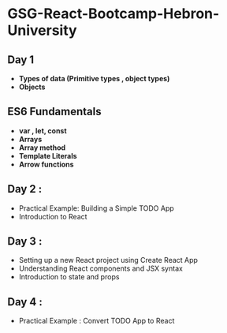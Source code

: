 # GSG-React-Bootcamp-Hebron-University

## Day 1

  * **Types of data (Primitive types , object types)**
  * **Objects**
  ## **ES6 Fundamentals**
  * **var , let, const**
  * **Arrays**
  * **Array method**
  * **Template Literals**
  * **Arrow functions**

## Day 2 : 
* Practical Example: Building a Simple TODO App
* Introduction to React


## Day 3 : 
* Setting up a new React project using Create React App
* Understanding React components and JSX syntax
* Introduction to state and props

## Day 4 : 
* Practical Example : Convert TODO App to React 
